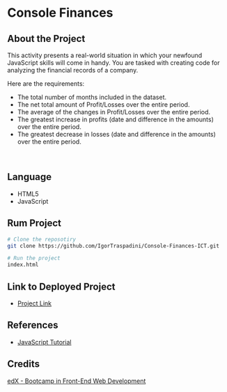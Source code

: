 # Console Finances
## About the Project
This activity presents a real-world situation in which your newfound JavaScript skills will come in handy. 
You are tasked with creating code for analyzing the financial records of a company.

Here are the requirements:

- The total number of months included in the dataset.
- The net total amount of Profit/Losses over the entire period.
- The average of the changes in Profit/Losses over the entire period.
- The greatest increase in profits (date and difference in the amounts) over the entire period.
- The greatest decrease in losses (date and difference in the amounts) over the entire period.
<br>

## Language
- HTML5
- JavaScript

## Rum Project
```bash
# Clone the reposotiry 
git clone https://github.com/IgorTraspadini/Console-Finances-ICT.git

# Run the project
index.html
```

## Link to Deployed Project
- [Project Link](https://igortraspadini.github.io/Console-Finances-ICT/)

## References 
- [JavaScript Tutorial](https://www.w3schools.com/js/DEFAULT.asp)


## Credits
[edX - Bootcamp in Front-End Web Development](https://www.edx.org/course/skills-bootcamp-in-front-end-web-development?parent_component=new-on-edx&webview=false&campaign=Skills+Bootcamp+in+Front-End+Web+Development&source=edx&product_category=boot-camp&placement_url=https%3A%2F%2Fwww.edx.org%2F)
